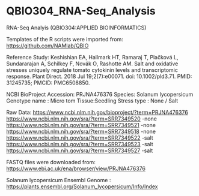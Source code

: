 # QBIO304_RNA-Seq_Analysis
RNA-Seq Analyis (QBIO304:APPLIED BIOINFORMATICS)

Templates of the R scripts were imported from:
https://github.com/NAMlab/QBIO

Reference Study:
Keshishian EA, Hallmark HT, Ramaraj T, Plačková L, Sundararajan A, Schilkey F, Novák O, Rashotte AM. Salt and oxidative stresses uniquely regulate tomato cytokinin levels and transcriptomic response. Plant Direct. 2018 Jul 19;2(7):e00071. doi: 10.1002/pld3.71. PMID: 31245735; PMCID: PMC6508850.

NCBI BioProject Accession: PRJNA476376
Species: Solanum lycopersicum
Genotype name : Micro tom
Tissue:Seedling
Stress type : None / Salt 

Raw Data:
https://www.ncbi.nlm.nih.gov/bioproject/?term=PRJNA476376
https://www.ncbi.nlm.nih.gov/sra/?term=SRR7349520 -none
https://www.ncbi.nlm.nih.gov/sra/?term=SRR7349521 -none
https://www.ncbi.nlm.nih.gov/sra/?term=SRR7349518 -none
https://www.ncbi.nlm.nih.gov/sra/?term=SRR7349522 -salt
https://www.ncbi.nlm.nih.gov/sra/?term=SRR7349523 -salt
https://www.ncbi.nlm.nih.gov/sra/?term=SRR7349527 -salt

FASTQ files were downloaded from: https://www.ebi.ac.uk/ena/browser/view/PRJNA476376

Solanum lycopersicum Ensembl Genome : https://plants.ensembl.org/Solanum_lycopersicum/Info/Index



